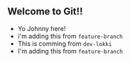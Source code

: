 ## Welcome to Git!!

- Yo Johnny here!
- i'm adding this from `feature-branch`
- This is comming from `dev-lokki`
- I'm adding this from `feature-branch`
